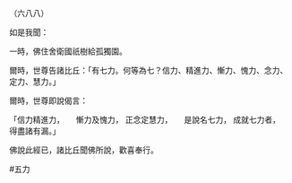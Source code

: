 （六八八）

如是我聞：

一時，佛住舍衛國祇樹給孤獨園。

爾時，世尊告諸比丘：「有七力。何等為七？信力、精進力、慚力、愧力、念力、定力、慧力。」

爾時，世尊即說偈言：

「信力精進力，　　慚力及愧力，
正念定慧力，　　是說名七力，
成就七力者，　　得盡諸有漏。」

佛說此經已，諸比丘聞佛所說，歡喜奉行。



#五力

